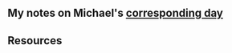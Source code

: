 ## My notes on Michael's [corresponding day](https://www.90daysofdevops.com/2022/day48/)


## Resources

